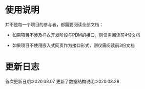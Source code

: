 # 使用说明

  并不是每一个项目的参与者，都需要阅读全部文档：
  
  - 如果项目不涉及样衣开发阶段与PDM的接口，则仅需阅读前4份文档
  
  - 如果项目不使用嵌入式网页作为接口形式，则仅需阅读前3份文档

# 更新日志
首次更新日期:2020.03.07
更新了数据结构说明:2020.03.28
